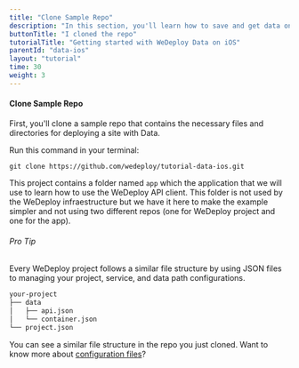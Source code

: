 ```yaml
---
title: "Clone Sample Repo"
description: "In this section, you'll learn how to save and get data on iOS using the WeDeploy Swift API Client."
buttonTitle: "I cloned the repo"
tutorialTitle: "Getting started with WeDeploy Data on iOS"
parentId: "data-ios"
layout: "tutorial"
time: 30
weight: 3
---
```


#### Clone Sample Repo

First, you'll clone a sample repo that contains the necessary files and directories for deploying a site with Data.

Run this command in your terminal:

```
git clone https://github.com/wedeploy/tutorial-data-ios.git
```

This project contains a folder named `app` which the application that we will use to learn how to use the WeDeploy API client.  This folder is not used by the WeDeploy infraestructure but we have it here to make the example simpler and not using two different repos (one for WeDeploy project and one for the app).

<aside>

###### <span class="icon-16-star"></span> Pro Tip

Every WeDeploy project follows a similar file structure by using JSON files to managing your project, service, and data path configurations.

```xml
your-project
├── data
│   ├── api.json
│   └── container.json
└── project.json
```

You can see a similar file structure in the repo you just cloned. Want to know more about <a href="/docs/intro/configuration-files.html" target="_blank">configuration files</a>?

</aside>

